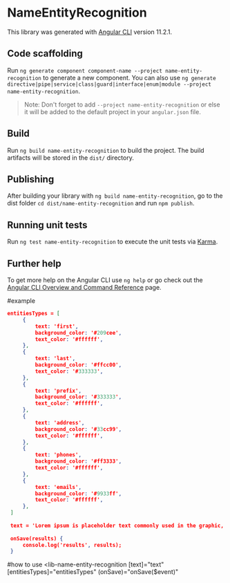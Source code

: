 # NameEntityRecognition

This library was generated with [Angular CLI](https://github.com/angular/angular-cli) version 11.2.1.

## Code scaffolding

Run `ng generate component component-name --project name-entity-recognition` to generate a new component. You can also use `ng generate directive|pipe|service|class|guard|interface|enum|module --project name-entity-recognition`.
> Note: Don't forget to add `--project name-entity-recognition` or else it will be added to the default project in your `angular.json` file. 

## Build

Run `ng build name-entity-recognition` to build the project. The build artifacts will be stored in the `dist/` directory.

## Publishing

After building your library with `ng build name-entity-recognition`, go to the dist folder `cd dist/name-entity-recognition` and run `npm publish`.

## Running unit tests

Run `ng test name-entity-recognition` to execute the unit tests via [Karma](https://karma-runner.github.io).

## Further help

To get more help on the Angular CLI use `ng help` or go check out the [Angular CLI Overview and Command Reference](https://angular.io/cli) page.

#example
```json
entitiesTypes = [
     {
         text: 'first',
         background_color: '#209cee',
         text_color: '#ffffff',
     },
     {
         text: 'last',
         background_color: '#ffcc00',
         text_color: '#333333',
     },
     {
         text: 'prefix',
         background_color: '#333333',
         text_color: '#ffffff',
     },
     {
         text: 'address',
         background_color: '#33cc99',
         text_color: '#ffffff',
     },
     {
         text: 'phones',
         background_color: '#ff3333',
         text_color: '#ffffff',
     },
     {
         text: 'emails',
         background_color: '#9933ff',
         text_color: '#ffffff',
     },
 ]
 
 text = 'Lorem ipsum is placeholder text commonly used in the graphic, print, and publishing industries for previewing layouts and visual mockups'
 
 onSave(results) {
     console.log('results', results);
 }
```

#how to use
<lib-name-entity-recognition
    [text]="text"
    [entitiesTypes]="entitiesTypes"
    (onSave)="onSave($event)"
></lib-name-entity-recognition>
